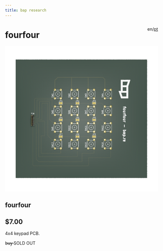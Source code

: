 ```yaml
---
title: bap research
---
```


<div style="float: right;">

en/[pt](pt/products.html)

</div>


# fourfour

<section id="featured"> 
<div class="container"> 
<div style="border: none;">
<img src="images/fourfourz2.png"/>
</div>

<div style="border: none;">
<h1>fourfour</h1>
<h2>$7.00</h2>
<p>4x4 keypad PCB.</p>
<a>b̶u̶y̶</a><span> SOLD OUT</span>
</div>
</div>
</section>

